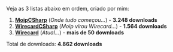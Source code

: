 Veja as 3 listas abaixo em ordem, criado por mim:

1. [**MoipCSharp**](https://www.nuget.org/packages/MoipCSharp/) (*Onde tudo começou...*) - **3.248 downloads**
2. [**WirecardCSharp**](https://www.nuget.org/packages/WirecardCSharp/) (*Moip virou Wirecard...*) - **1.564 downloads**
3. [**Wirecard**](https://www.nuget.org/packages/Wirecard/) (*Atual...*) - **mais de 50 downloads**

Total de downloads:  **4.862 downloads**
